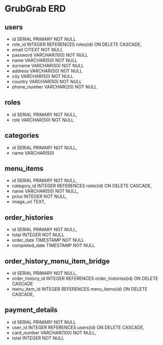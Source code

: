 # GrubGrab ERD

## users

- id SERIAL PRIMARY NOT NULL
- role_id INTEGER REFERENCES roles(id) ON DELETE CASCADE,
- email CITEXT NOT NULL
- password VARCHAR(100) NOT NULL
- name VARCHAR(50) NOT NULL
- surname VARCHAR(50) NOT NULL
- address VARCHAR(50) NOT NULL
- city VARCHAR(50) NOT NULL
- country VARCHAR(50) NOT NULL
- phone_number VARCHAR(20) NOT NULL

## roles

- id SERIAL PRIMARY NOT NULL,
- role VARCHAR(50) NOT NULL

## categories

- id SERIAL PRIMARY NOT NULL,
- name VARCHAR(50)

## menu_items

- id SERIAL PRIMARY NOT NULL,
- category_id INTEGER REFERENCES roles(id) ON DELETE CASCADE,
- name VARCHAR(50) NOT NULL,
- price INTEGER NOT NULL,
- image_url TEXT,

## order_histories

- id SERIAL PRIMARY NOT NULL,
- total INTEGER NOT NULL
- order_date TIMESTAMP NOT NULL
- completed_date TIMESTAMP NOT NULL

## order_history_menu_item_bridge

- id SERIAL PRIMARY NOT NULL,
- order_history_id INTEGER REFERENCES order_histories(id) ON DELETE CASCADE
- menu_item_id INTEGER REFERENCES menu_items(id) ON DELETE CASCADE,

## payment_details

- id SERIAL PRIMARY NOT NULL
- user_id INTEGER REFERENCES users(id) ON DELETE CASCADE,
- card_number VARCHAR(100) NOT NULL,
- total INTEGER NOT NULL
